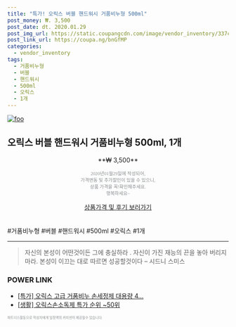 ```yaml
--- 
title: "특가! 오릭스 버블 핸드워시 거품비누형 500ml" 
post_money: ₩. 3,500 
post_date: dt. 2020.01.29 
post_img_url: https://static.coupangcdn.com/image/vendor_inventory/337c/71f25bde4af01fa6456af20c8ab88d2855df30a9fd2bf87414831b87eaa3.jpg 
post_link_url: https://coupa.ng/bnGfMP 
categories: 
  - vendor_inventory 
tags: 
  - 거품비누형 
  - 버블 
  - 핸드워시 
  - 500ml 
  - 오릭스 
  - 1개 
--- 
```

[![foo](https://static.coupangcdn.com/image/vendor_inventory/337c/71f25bde4af01fa6456af20c8ab88d2855df30a9fd2bf87414831b87eaa3.jpg)](https://coupa.ng/bnGfMP) 

## 오릭스 버블 핸드워시 거품비누형 500ml, 1개 
<p style="text-align: center;">**₩ 3,500**</p> 
<p style="text-align: center;"><span style="color: #898c8f; font-family: Georgia,Times,serif; font-size: 0.75em;">2020년01월29일에 작성되어, <br>가격변동 및 추가할인이 있을 수 있으니,<br> 상품 가격을 꼭!확인해주세요.<br>행복하세요~</span> 
</p>	 
<div markdown="0" style="text-align: center;"><a href="https://coupa.ng/bnGfMP" class="btn btn--success">상품가격 및 후기 보러가기</a></div> 
<br><br> 
  #거품비누형 #버블 #핸드워시 #500ml #오릭스 #1개 
<hr> 

> 자신의 본성이 어떤것이든 그에 충실하라 . 자신이 가진 재능의 끈을 놓아 버리지 마라. 본성이 이끄는 대로 따르면 성공할것이다 – 시드니 스미스 


### POWER LINK

* <a href="https://blog.naver.com/santokki14/221789281129" target="_blank">[특가] 오릭스 고급 거품비누 손세정제 대용량 4...</a>
* <a href="https://blog.naver.com/sakai111/221788575089" target="_blank"> [생활] 오릭스손소독제 특가 순위 ~50위</a>

<span style="color: #898c8f; font-family: Georgia,Times,serif; font-size: 0.55em;">파트너스활동으로 작성자에게 일정액의 커미션이 제공될수 있습니다.</span> 
